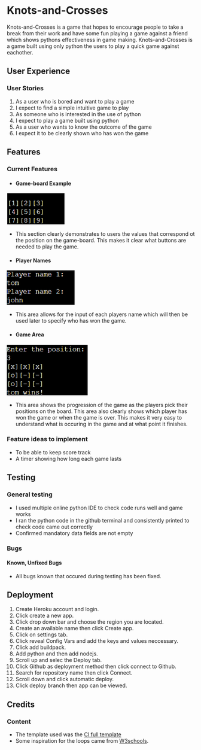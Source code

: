 # Knots-and-Crosses

Knots-and-Crosses is a game that hopes to encourage people to take a break from their work and have some fun playing a game against a friend which shows pythons effectiveness in game making. Knots-and-Crosses is a game built using only python the users to play a quick game against eachother.

## User Experience

### User Stories

1. As a user who is bored and want to play a game
2. I expect to find a simple intuitive game to play
3. As someone who is interested in the use of python
4. I expect to play a game built using python
5. As a user who wants to know the outcome of the game
6. I expect it to be clearly shown who has won the game

## Features

### Current Features

* #### Game-board Example

![Game-board Example](images/gameexample.png)
 * This section clearly demonstrates to users the values that correspond ot the position on the game-board. This makes it clear what buttons are needed to play the game.

* #### Player Names

![Player Names](images/playername.png)
* This area allows for the input of each players name which will then be used later to specify who has won the game.

* #### Game Area

![Game Area](images/gamearea.png)
* This area shows the progression of the game as the players pick their positions on the board. This area also clearly shows which player has won the game or when the game is over. This makes it very easy to understand what is occuring in the game and at what point it finishes.

### Feature ideas to implement

* To be able to keep score track
* A timer showing how long each game lasts


## Testing

### General testing

* I used multiple online python IDE to check code runs well and game works
* I ran the python code in the github terminal and consistently printed to check code came out correctly
* Confirmed mandatory data fields are not empty

### Bugs

#### Known, Unfixed Bugs

* All bugs known that occured during testing has been fixed.

## Deployment

1. Create Heroku account and login.
2. Click create a new app.
3. Click drop down bar and choose the region you are located.
4. Create an available name then click Create app.
5. Click on settings tab.
6. Click reveal Config Vars and add the keys and values neccessary.
7. Click add buildpack.
8. Add python and then add nodejs.
9. Scroll up and selec the Deploy tab.
10. Click Github as deployment method then click connect to Github.
11. Search for repository name then click Connect.
12. Scroll down and click automatic deploy.
13. Click deploy branch then app can be viewed.

## Credits

### Content

* The template used was the [CI full template](https://github.com/Code-Institute-Org/p3-template)
* Some inspiration for the loops came from [W3schools](https://www.w3schools.com/).
